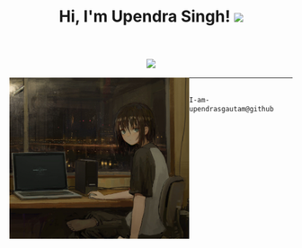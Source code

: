 
<h1 align="center">

Hi, I'm Upendra Singh!
<img src="https://media.giphy.com/media/hvRJCLFzcasrR4ia7z/giphy.gif" width="30"></h1>
<br/>
 
<p align="center">
<img src="https://readme-typing-svg.herokuapp.com?lines=IT+Student;Full+Stack+Web+Developer;AI%20|%20ML%20Enthusiast;Exploring%20new%20AI%20technologies&center=true&width=380&height=45">
</p>
 
<img align="left" src="https://github.com/Abhishek416/My_Images/blob/main/cropped_image.png"  width="320" />
<hr>
 
```

I-am-upendrasgautam@github



 
